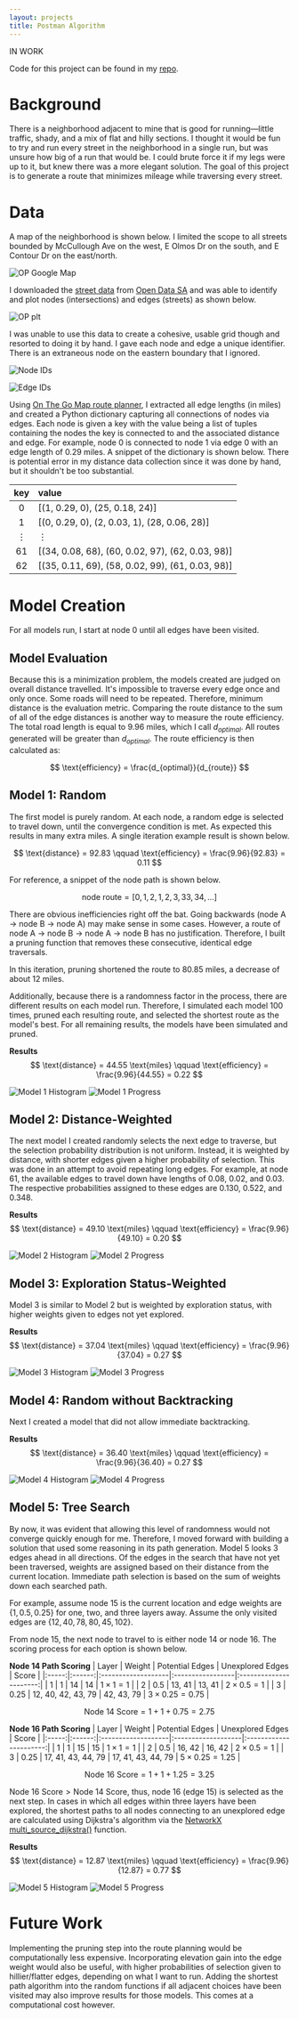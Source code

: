 ```yaml
---
layout: projects
title: Postman Algorithm
---
```


IN WORK

Code for this project can be found in my [repo](https://github.com/williamscale/maps/blob/master/Running/postman/postman.py).

# Background

There is a neighborhood adjacent to mine that is good for running—little traffic, shady, and a mix of flat and hilly sections. I thought it would be fun to try and run every street in the neighborhood in a single run, but was unsure how big of a run that would be. I could brute force it if my legs were up to it, but knew there was a more elegant solution. The goal of this project is to generate a route that minimizes mileage while traversing every street.

# Data

A map of the neighborhood is shown below. I limited the scope to all streets bounded by McCullough Ave on the west, E Olmos Dr on the south, and E Contour Dr on the east/north. 

![OP Google Map](https://williamscale.github.io/attachments/postman-olmospark/googlemap.PNG)

I downloaded the [street data](https://data.sanantonio.gov/dataset/streets) from [Open Data SA](https://data.sanantonio.gov/) and was able to identify and plot nodes (intersections) and edges (streets) as shown below. 

![OP plt](https://williamscale.github.io/attachments/postman-olmospark/op.png)

I was unable to use this data to create a cohesive, usable grid though and resorted to doing it by hand. I gave each node and edge a unique identifier. There is an extraneous node on the eastern boundary that I ignored.

![Node IDs](https://williamscale.github.io/attachments/postman-olmospark/node_ids.jpeg)

![Edge IDs](https://williamscale.github.io/attachments/postman-olmospark/edge_ids.jpeg)

Using [On The Go Map route planner](https://onthegomap.com/#/create), I extracted all edge lengths (in miles) and created a Python dictionary capturing all connections of nodes via edges. Each node is given a key with the value being a list of tuples containing the nodes the key is connected to and the associated distance and edge. For example, node 0 is connected to node 1 via edge 0 with an edge length of 0.29 miles. A snippet of the dictionary is shown below. There is potential error in my distance data collection since it was done by hand, but it shouldn't be too substantial.

| key     | value                                            |
|:-------:|:-------------------------------------------------|
| 0       | [(1, 0.29, 0), (25, 0.18, 24)]                   |
| 1       | [(0, 0.29, 0), (2, 0.03, 1), (28, 0.06, 28)]     |
| &#8942; | &#8942;                                          |
| 61      | [(34, 0.08, 68), (60, 0.02, 97), (62, 0.03, 98)] |
| 62      | [(35, 0.11, 69), (58, 0.02, 99), (61, 0.03, 98)] |

# Model Creation

For all models run, I start at node 0 until all edges have been visited.

## Model Evaluation

Because this is a minimization problem, the models created are judged on overall distance travelled. It's impossible to traverse every edge once and only once. Some roads will need to be repeated. Therefore, minimum distance is the evaluation metric. Comparing the route distance to the sum of all of the edge distances is another way to measure the route efficiency. The total road length is equal to 9.96 miles, which I call $d_{optimal}$. All routes generated will be greater than $d_{optimal}$. The route efficiency is then calculated as:

$$
\text{efficiency} = \frac{d_{optimal}}{d_{route}}
$$

## Model 1: Random

The first model is purely random. At each node, a random edge is selected to travel down, until the convergence condition is met. As expected this results in many extra miles. A single iteration example result is shown below.

$$
\text{distance} = 92.83 \qquad \text{efficiency} = \frac{9.96}{92.83} = 0.11
$$

For reference, a snippet of the node path is shown below.

$$
\text{node route} = [0, 1, 2, 1, 2, 3, 33, 34, ...]
$$

There are obvious inefficiencies right off the bat. Going backwards (node A $\rightarrow$ node B $\rightarrow$ node A) may make sense in some cases. However, a route of node A $\rightarrow$ node B $\rightarrow$ node A $\rightarrow$ node B has no justification. Therefore, I built a pruning function that removes these consecutive, identical edge traversals.

In this iteration, pruning shortened the route to 80.85 miles, a decrease of about 12 miles.

Additionally, because there is a randomness factor in the process, there are different results on each model run. Therefore, I simulated each model 100 times, pruned each resulting route, and selected the shortest route as the model's best. For all remaining results, the models have been simulated and pruned.

**Results**
$$
\text{distance} = 44.55 \text{miles} \qquad \text{efficiency} = \frac{9.96}{44.55} = 0.22
$$

![Model 1 Histogram](https://williamscale.github.io/attachments/postman-olmospark/m1_dist_hist.png)
![Model 1 Progress](https://williamscale.github.io/attachments/postman-olmospark/m1_progress.png)

## Model 2: Distance-Weighted

The next model I created randomly selects the next edge to traverse, but the selection probability distribution is not uniform. Instead, it is weighted by distance, with shorter edges given a higher probability of selection. This was done in an attempt to avoid repeating long edges. For example, at node 61, the available edges to travel down have lengths of 0.08, 0.02, and 0.03. The respective probabilities assigned to these edges are 0.130, 0.522, and 0.348.

**Results**
$$
\text{distance} = 49.10 \text{miles} \qquad \text{efficiency} = \frac{9.96}{49.10} = 0.20
$$

![Model 2 Histogram](https://williamscale.github.io/attachments/postman-olmospark/m2_dist_hist.png)
![Model 2 Progress](https://williamscale.github.io/attachments/postman-olmospark/m2_progress.png)

## Model 3: Exploration Status-Weighted

Model 3 is similar to Model 2 but is weighted by exploration status, with higher weights given to edges not yet explored. 

**Results**
$$
\text{distance} = 37.04 \text{miles} \qquad \text{efficiency} = \frac{9.96}{37.04} = 0.27
$$

![Model 3 Histogram](https://williamscale.github.io/attachments/postman-olmospark/m3_dist_hist.png)
![Model 3 Progress](https://williamscale.github.io/attachments/postman-olmospark/m3_progress.png)

## Model 4: Random without Backtracking

Next I created a model that did not allow immediate backtracking.

**Results**
$$
\text{distance} = 36.40 \text{miles} \qquad \text{efficiency} = \frac{9.96}{36.40} = 0.27
$$

![Model 4 Histogram](https://williamscale.github.io/attachments/postman-olmospark/m4_dist_hist.png)
![Model 4 Progress](https://williamscale.github.io/attachments/postman-olmospark/m4_progress.png)

## Model 5: Tree Search

By now, it was evident that allowing this level of randomness would not converge quickly enough for me. Therefore, I moved forward with building a solution that used some reasoning in its path generation. Model 5 looks 3 edges ahead in all directions. Of the edges in the search that have not yet been traversed, weights are assigned based on their distance from the current location. Immediate path selection is based on the sum of weights down each searched path.

For example, assume node 15 is the current location and edge weights are $\{ 1, 0.5, 0.25 \}$ for one, two, and three layers away. Assume the only visited edges are $\{ 12, 40, 78, 80, 45, 102 \}$.

From node 15, the next node to travel to is either node 14 or node 16. The scoring process for each option is shown below.

**Node 14 Path Scoring**
| Layer | Weight | Potential Edges    | Unexplored Edges | Score                  |
|:-----:|:------:|:-------------------|:-----------------|:----------------------:|
| 1     | 1      | 14                 | 14               | $1 \times 1 = 1$       |
| 2     | 0.5    | 13, 41             | 13, 41           | $2 \times 0.5 = 1$     |
| 3     | 0.25   | 12, 40, 42, 43, 79 | 42, 43, 79       | $3 \times 0.25 = 0.75$ |

$$
\text{Node 14 Score} = 1 + 1 + 0.75 = 2.75
$$

**Node 16 Path Scoring**
| Layer | Weight | Potential Edges    | Unexplored Edges   | Score                  |
|:-----:|:------:|:-------------------|:-------------------|:----------------------:|
| 1     | 1      | 15                 | 15                 | $1 \times 1 = 1$       |
| 2     | 0.5    | 16, 42             | 16, 42             | $2 \times 0.5 = 1$     |
| 3     | 0.25   | 17, 41, 43, 44, 79 | 17, 41, 43, 44, 79 | $5 \times 0.25 = 1.25$ |

$$
\text{Node 16 Score} = 1 + 1 + 1.25 = 3.25
$$

$\text{Node 16 Score} > \text{Node 14 Score}$, thus, node 16 (edge 15) is selected as the next step. In cases in which all edges within three layers have been explored, the shortest paths to all nodes connecting to an unexplored edge are calculated using Dijkstra's algorithm via the [NetworkX multi_source_dijkstra()](https://networkx.org/documentation/stable/reference/algorithms/generated/networkx.algorithms.shortest_paths.weighted.multi_source_dijkstra.html#networkx.algorithms.shortest_paths.weighted.multi_source_dijkstra) function. 

**Results**
$$
\text{distance} = 12.87 \text{miles} \qquad \text{efficiency} = \frac{9.96}{12.87} = 0.77
$$

![Model 5 Histogram](https://williamscale.github.io/attachments/postman-olmospark/m5_dist_hist_shortestpath.png)
![Model 5 Progress](https://williamscale.github.io/attachments/postman-olmospark/m5_progress_shortestpath.png)

# Future Work

Implementing the pruning step into the route planning would be computationally less expensive. Incorporating elevation gain into the edge weight would also be useful, with higher probabilities of selection given to hillier/flatter edges, depending on what I want to run. Adding the shortest path algorithm into the random functions if all adjacent choices have been visited may also improve results for those models. This comes at a computational cost however.
